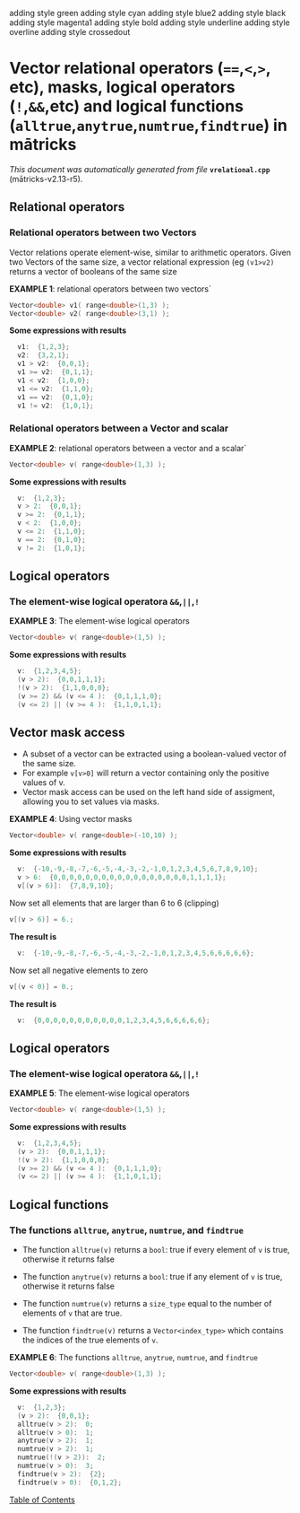  adding style green 
 adding style cyan 
 adding style blue2 
 adding style black 
 adding style magenta1 
 adding style bold 
 adding style underline 
 adding style overline 
 adding style crossedout 

# Vector relational operators (`==`,`<`,`>`, etc), masks, logical operators (`!`,`&&`,etc) and logical functions (`alltrue`,`anytrue`,`numtrue`,`findtrue`) in mātricks
_This document was automatically generated from file_ **`vrelational.cpp`** (mātricks-v2.13-r5).

## Relational operators
### Relational operators between two Vectors

Vector relations operate element-wise, similar to arithmetic operators. Given two Vectors of the same size, a vector relational expression (eg `(v1>v2)` returns a vector of booleans of the same size


**EXAMPLE 1**: relational operators between two vectors`
```C++
Vector<double> v1( range<double>(1,3) );
Vector<double> v2( range<double>(3,1) );
```

**Some expressions with results**
```C++
  v1:  {1,2,3}; 
  v2:  {3,2,1}; 
  v1 > v2:  {0,0,1}; 
  v1 >= v2:  {0,1,1}; 
  v1 < v2:  {1,0,0}; 
  v1 <= v2:  {1,1,0}; 
  v1 == v2:  {0,1,0}; 
  v1 != v2:  {1,0,1}; 
```

### Relational operators between a Vector and scalar


**EXAMPLE 2**: relational operators between a vector and a scalar`
```C++
Vector<double> v( range<double>(1,3) );
```

**Some expressions with results**
```C++
  v:  {1,2,3}; 
  v > 2:  {0,0,1}; 
  v >= 2:  {0,1,1}; 
  v < 2:  {1,0,0}; 
  v <= 2:  {1,1,0}; 
  v == 2:  {0,1,0}; 
  v != 2:  {1,0,1}; 
```

## Logical operators
### The element-wise logical operatora `&&`,`||`,`!`


**EXAMPLE 3**: The element-wise logical operators
```C++
Vector<double> v( range<double>(1,5) );
```

**Some expressions with results**
```C++
  v:  {1,2,3,4,5}; 
  (v > 2):  {0,0,1,1,1}; 
  !(v > 2):  {1,1,0,0,0}; 
  (v >= 2) && (v <= 4 ):  {0,1,1,1,0}; 
  (v <= 2) || (v >= 4 ):  {1,1,0,1,1}; 
```

## Vector mask access
* A subset of a vector can be extracted using a boolean-valued vector of the same size.
* For example `v[v>0]` will return a vector containing only the positive values of v.
* Vector mask access can be used on the left hand side of assigment, allowing you to set values via masks.


**EXAMPLE 4**: Using vector masks
```C++
Vector<double> v( range<double>(-10,10) );
```

**Some expressions with results**
```C++
  v:  {-10,-9,-8,-7,-6,-5,-4,-3,-2,-1,0,1,2,3,4,5,6,7,8,9,10}; 
  v > 6:  {0,0,0,0,0,0,0,0,0,0,0,0,0,0,0,0,0,1,1,1,1}; 
  v[(v > 6)]:  {7,8,9,10}; 
```


Now set all elements that are larger than 6 to 6 (clipping)
```C++
v[(v > 6)] = 6.;
```
**The result is**
```C++
  v:  {-10,-9,-8,-7,-6,-5,-4,-3,-2,-1,0,1,2,3,4,5,6,6,6,6,6}; 
```


Now set all negative elements to zero
```C++
v[(v < 0)] = 0.;
```
**The result is**
```C++
  v:  {0,0,0,0,0,0,0,0,0,0,0,1,2,3,4,5,6,6,6,6,6}; 
```


## Logical operators
### The element-wise logical operatora `&&`,`||`,`!`


**EXAMPLE 5**: The element-wise logical operators
```C++
Vector<double> v( range<double>(1,5) );
```

**Some expressions with results**
```C++
  v:  {1,2,3,4,5}; 
  (v > 2):  {0,0,1,1,1}; 
  !(v > 2):  {1,1,0,0,0}; 
  (v >= 2) && (v <= 4 ):  {0,1,1,1,0}; 
  (v <= 2) || (v >= 4 ):  {1,1,0,1,1}; 
```

## Logical functions
### The functions `alltrue`, `anytrue`, `numtrue`, and `findtrue`

* The function `alltrue(v)` returns a `bool`: true if every element of `v` is true, otherwise it returns false

* The function `anytrue(v)` returns a `bool`: true if any element of `v` is true, otherwise it returns false

* The function `numtrue(v)` returns a `size_type` equal to the number of elements of `v` that are true. 

* The function `findtrue(v)` returns a `Vector<index_type>` which contains the indices of the true elements of `v`. 


**EXAMPLE 6**: The functions `alltrue`, `anytrue`, `numtrue`, and `findtrue`
```C++
Vector<double> v( range<double>(1,3) );
```

**Some expressions with results**
```C++
  v:  {1,2,3}; 
  (v > 2):  {0,0,1}; 
  alltrue(v > 2):  0; 
  alltrue(v > 0):  1; 
  anytrue(v > 2):  1; 
  numtrue(v > 2):  1; 
  numtrue(!(v > 2)):  2; 
  numtrue(v > 0):  3; 
  findtrue(v > 2):  {2}; 
  findtrue(v > 0):  {0,1,2}; 
```


[Table of Contents](README.md)
